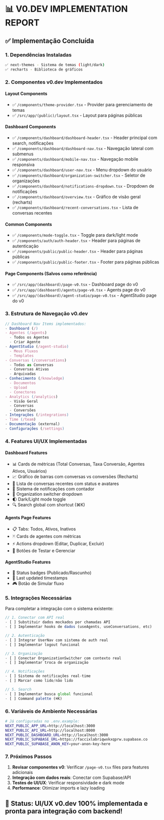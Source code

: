 # 📊 V0.DEV IMPLEMENTATION REPORT

## ✅ Implementação Concluída

### 1. **Dependências Instaladas**
```bash
✅ next-themes - Sistema de temas (light/dark)
✅ recharts - Biblioteca de gráficos
```

### 2. **Componentes v0.dev Implementados**

#### **Layout Components**
- ✅ `/components/theme-provider.tsx` - Provider para gerenciamento de temas
- ✅ `/src/app/(public)/layout.tsx` - Layout para páginas públicas

#### **Dashboard Components**
- ✅ `/components/dashboard/dashboard-header.tsx` - Header principal com search, notificações
- ✅ `/components/dashboard/dashboard-nav.tsx` - Navegação lateral com submenus
- ✅ `/components/dashboard/mobile-nav.tsx` - Navegação mobile responsiva
- ✅ `/components/dashboard/user-nav.tsx` - Menu dropdown do usuário
- ✅ `/components/dashboard/organization-switcher.tsx` - Seletor de organizações
- ✅ `/components/dashboard/notifications-dropdown.tsx` - Dropdown de notificações
- ✅ `/components/dashboard/overview.tsx` - Gráfico de visão geral (recharts)
- ✅ `/components/dashboard/recent-conversations.tsx` - Lista de conversas recentes

#### **Common Components**
- ✅ `/components/mode-toggle.tsx` - Toggle para dark/light mode
- ✅ `/components/auth/auth-header.tsx` - Header para páginas de autenticação
- ✅ `/components/public/public-header.tsx` - Header para páginas públicas
- ✅ `/components/public/public-footer.tsx` - Footer para páginas públicas

#### **Page Components (Salvos como referência)**
- ✅ `/src/app/(dashboard)/page-v0.tsx` - Dashboard page do v0
- ✅ `/src/app/(dashboard)/agents/page-v0.tsx` - Agents page do v0
- ✅ `/src/app/(dashboard)/agent-studio/page-v0.tsx` - AgentStudio page do v0

### 3. **Estrutura de Navegação v0.dev**

```typescript
// Dashboard Nav Items implementados:
- Dashboard (/)
- Agentes (/agents)
  - Todos os Agentes
  - Criar Agente
- AgentStudio (/agent-studio)
  - Meus Fluxos
  - Templates
- Conversas (/conversations)
  - Todas as Conversas
  - Conversas Ativas
  - Arquivadas
- Conhecimento (/knowledge)
  - Documentos
  - Upload
  - Conectores
- Analytics (/analytics)
  - Visão Geral
  - Conversas
  - Conversões
- Integrações (/integrations)
- Time (/team)
- Documentação (external)
- Configurações (/settings)
```

### 4. **Features UI/UX Implementadas**

#### **Dashboard Features**
- 📊 Cards de métricas (Total Conversas, Taxa Conversão, Agentes Ativos, Usuários)
- 📈 Gráfico de barras com conversas vs conversões (Recharts)
- 💬 Lista de conversas recentes com status e avatares
- 🔔 Sistema de notificações com contador
- 🏢 Organization switcher dropdown
- 🌓 Dark/Light mode toggle
- 🔍 Search global com shortcut (⌘K)

#### **Agents Page Features**
- 📋 Tabs: Todos, Ativos, Inativos
- 🃏 Cards de agentes com métricas
- ⚡ Actions dropdown (Editar, Duplicar, Excluir)
- 🧪 Botões de Testar e Gerenciar

#### **AgentStudio Features**
- 🎯 Status badges (Publicado/Rascunho)
- 📅 Last updated timestamps
- 🎮 Botão de Simular fluxo

### 5. **Integrações Necessárias**

Para completar a integração com o sistema existente:

```typescript
// 1. Conectar com API real
- [ ] Substituir dados mockados por chamadas API
- [ ] Implementar hooks de dados (useAgents, useConversations, etc)

// 2. Autenticação
- [ ] Integrar UserNav com sistema de auth real
- [ ] Implementar logout funcional

// 3. Organização
- [ ] Conectar OrganizationSwitcher com contexto real
- [ ] Implementar troca de organização

// 4. Notificações
- [ ] Sistema de notificações real-time
- [ ] Marcar como lido/não lido

// 5. Search
- [ ] Implementar busca global funcional
- [ ] Command palette (⌘K)
```

### 6. **Variáveis de Ambiente Necessárias**

```bash
# Já configuradas no .env.example:
NEXT_PUBLIC_APP_URL=http://localhost:3000
NEXT_PUBLIC_API_URL=http://localhost:8000
NEXT_PUBLIC_DASHBOARD_URL=http://localhost:3000
NEXT_PUBLIC_SUPABASE_URL=https://faccixlabriqwxkxqprw.supabase.co
NEXT_PUBLIC_SUPABASE_ANON_KEY=your-anon-key-here
```

### 7. **Próximos Passos**

1. **Revisar componentes v0**: Verificar `/page-v0.tsx` files para features adicionais
2. **Integração com dados reais**: Conectar com Supabase/API
3. **Testes de UI/UX**: Verificar responsividade e dark mode
4. **Performance**: Otimizar imports e lazy loading

## 🎯 Status: UI/UX v0.dev 100% implementada e pronta para integração com backend!